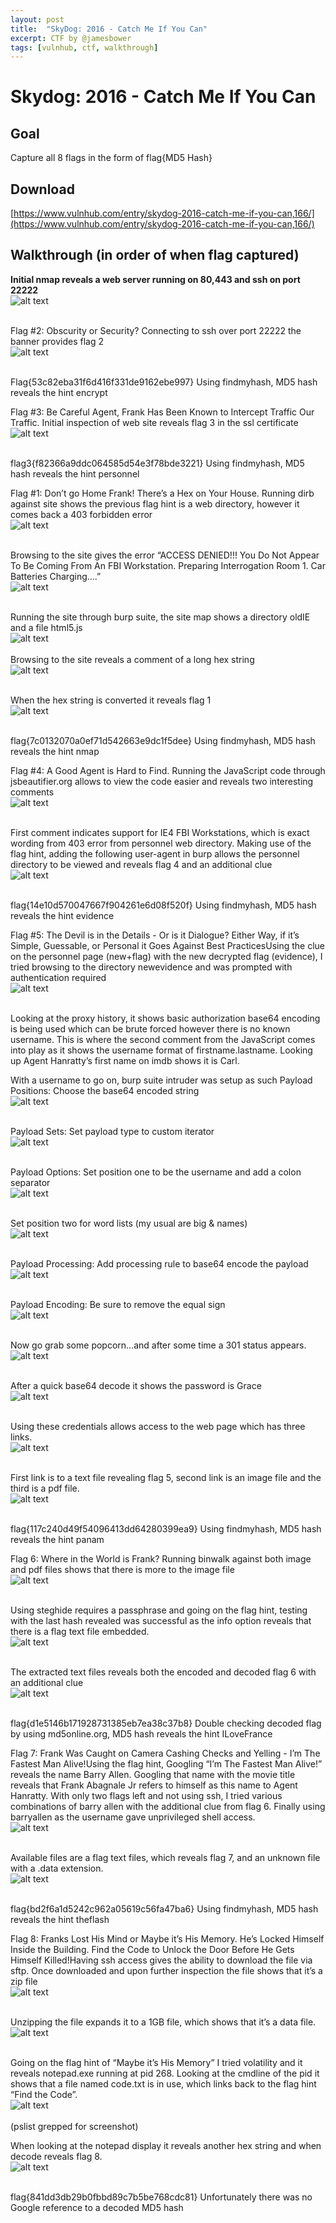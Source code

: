 ```yaml
---
layout: post
title:  "SkyDog: 2016 - Catch Me If You Can"
excerpt: CTF by @jamesbower
tags: [vulnhub, ctf, walkthrough]
---
```

# Skydog: 2016 - Catch Me If You Can

## Goal 
Capture all 8 flags in the form of flag{MD5 Hash}

## Download 
[https://www.vulnhub.com/entry/skydog-2016-catch-me-if-you-can,166/](https://www.vulnhub.com/entry/skydog-2016-catch-me-if-you-can,166/)

## Walkthrough (in order of when flag captured) 
**Initial nmap reveals a web server running on 80,443 and ssh on port 22222**
<br>![alt text](../vulnhub/2016/SkyDog_2016-CatchMeIfYouCan/imgs/nmap.png)
<br><br>

Flag #2: Obscurity or Security?
Connecting to ssh over port 22222 the banner provides flag 2
<br>![alt text](../vulnhub/2016/SkyDog_2016-CatchMeIfYouCan/imgs/flag02.png)
<br><br>

Flag{53c82eba31f6d416f331de9162ebe997}
Using findmyhash, MD5 hash reveals the hint encrypt

Flag #3: Be Careful Agent, Frank Has Been Known to Intercept Traffic Our Traffic.
Initial inspection of web site reveals flag 3 in the ssl certificate
<br>![alt text](../vulnhub/2016/SkyDog_2016-CatchMeIfYouCan/imgs/sslflag3.png)
<br><br>

flag3{f82366a9ddc064585d54e3f78bde3221}
Using findmyhash, MD5 hash reveals the hint personnel

Flag #1: Don’t go Home Frank! There’s a Hex on Your House.
Running dirb against site shows the previous flag hint is a web directory, however it comes back a 403 forbidden error
<br>![alt text](../vulnhub/2016/SkyDog_2016-CatchMeIfYouCan/imgs/dirb.png)
<br><br>

Browsing to the site gives the error “﻿ACCESS DENIED!!! You Do Not Appear To Be Coming From An FBI Workstation. Preparing Interrogation Room 1. Car Batteries Charging....”
<br>![alt text](../vulnhub/2016/SkyDog_2016-CatchMeIfYouCan/imgs/403personnel.png)
<br><br>

Running the site through burp suite, the site map shows a directory oldIE and a file html5.js
<br>![alt text](../vulnhub/2016/SkyDog_2016-CatchMeIfYouCan/imgs/burp002.png)
<br><br>
Browsing to the site reveals a comment of a long hex string
<br>![alt text](../vulnhub/2016/SkyDog_2016-CatchMeIfYouCan/imgs/oldIE.png)
<br><br>

When the hex string is converted it reveals flag 1
<br>![alt text](../vulnhub/2016/SkyDog_2016-CatchMeIfYouCan/imgs/flag1.png)
<br><br>

flag{7c0132070a0ef71d542663e9dc1f5dee} 
Using findmyhash, MD5 hash reveals the hint nmap

Flag #4: A Good Agent is Hard to Find.
Running the JavaScript code through jsbeautifier.org allows to view the code easier and reveals two interesting comments
<br>![alt text](../vulnhub/2016/SkyDog_2016-CatchMeIfYouCan/imgs/js.png)
<br><br>

First comment indicates support for IE4 FBI Workstations, which is exact wording from 403 error from personnel web directory. Making use of the flag hint, adding the following user-agent in burp allows the personnel directory to be viewed and reveals flag 4 and an additional clue
<br>![alt text](../vulnhub/2016/SkyDog_2016-CatchMeIfYouCan/imgs/agentie4.png)
<br><br>


flag{14e10d570047667f904261e6d08f520f} 
Using findmyhash, MD5 hash reveals the hint evidence

Flag #5: The Devil is in the Details - Or is it Dialogue? Either Way, if it’s Simple, Guessable, or Personal it Goes Against Best PracticesUsing the clue on the personnel page (new+flag) with the new decrypted flag (evidence), I tried browsing to the directory newevidence and was prompted with authentication required
<br>![alt text](../vulnhub/2016/SkyDog_2016-CatchMeIfYouCan/imgs/newevidence001.png)
<br><br>


Looking at the proxy history, it shows basic authorization base64 encoding is being used which can be brute forced however there is no known username. This is where the second comment from the JavaScript comes into play as it shows the username format of firstname.lastname. Looking up Agent Hanratty’s first name on imdb shows it is Carl.

With a username to go on, burp suite intruder was setup as such
Payload Positions: 
Choose the base64 encoded string
<br>![alt text](../vulnhub/2016/SkyDog_2016-CatchMeIfYouCan/imgs/intruder01.png)
<br><br>

Payload Sets: 
Set payload type to custom iterator
<br>![alt text](../vulnhub/2016/SkyDog_2016-CatchMeIfYouCan/imgs/intruder02.png)
<br><br>

Payload Options: 
Set position one to be the username and add a colon separator
<br>![alt text](../vulnhub/2016/SkyDog_2016-CatchMeIfYouCan/imgs/intruder03.png)
<br><br>

Set position two for word lists (my usual are big & names)
<br>![alt text](../vulnhub/2016/SkyDog_2016-CatchMeIfYouCan/imgs/intruder4.png)
<br><br>

Payload Processing:
Add processing rule to base64 encode the payload
<br>![alt text](../vulnhub/2016/SkyDog_2016-CatchMeIfYouCan/imgs/intruder5.png)
<br><br>

Payload Encoding:
Be sure to remove the equal sign
<br>![alt text](../vulnhub/2016/SkyDog_2016-CatchMeIfYouCan/imgs/intruder6.png)
<br><br>

Now go grab some popcorn…and after some time a 301 status appears. 
<br>![alt text](../vulnhub/2016/SkyDog_2016-CatchMeIfYouCan/imgs/intruder7.png)
<br><br>

After a quick base64 decode it shows the password is Grace
<br>![alt text](../vulnhub/2016/SkyDog_2016-CatchMeIfYouCan/imgs/preflag5.png)
<br><br>

Using these credentials allows access to the web page which has three links.
<br>![alt text](../vulnhub/2016/SkyDog_2016-CatchMeIfYouCan/imgs/newevidence002.png)
<br><br>

First link is to a text file revealing flag 5, second link is an image file and the third is a pdf file.
<br>![alt text](../vulnhub/2016/SkyDog_2016-CatchMeIfYouCan/imgs/flag5.png)
<br><br>

flag{117c240d49f54096413dd64280399ea9}
Using findmyhash, MD5 hash reveals the hint panam

Flag 6: Where in the World is Frank?
Running binwalk against both image and pdf files shows that there is more to the image file
<br>![alt text](../vulnhub/2016/SkyDog_2016-CatchMeIfYouCan/imgs/binwalk.png)
<br><br>

Using steghide requires a passphrase and going on the flag hint, testing with the last hash revealed was successful as the info option reveals that there is a flag text file embedded. 
<br>![alt text](../vulnhub/2016/SkyDog_2016-CatchMeIfYouCan/imgs/preflag6.png)
<br><br>

The extracted text files reveals both the encoded and decoded flag 6 with an additional clue
<br>![alt text](../vulnhub/2016/SkyDog_2016-CatchMeIfYouCan/imgs/flag6.png)
<br><br>

flag{d1e5146b171928731385eb7ea38c37b8}
Double checking decoded flag by using md5online.org, MD5 hash reveals the hint ILoveFrance

Flag 7: Frank Was Caught on Camera Cashing Checks and Yelling - I’m The Fastest Man Alive!Using the flag hint, Googling “I’m The Fastest Man Alive!” reveals the name Barry Allen. Googling that name with the movie title reveals that Frank Abagnale Jr refers to himself as this name to Agent Hanratty. With only two flags left and not using ssh, I tried various combinations of barry allen with the additional clue from flag 6. Finally using barryallen as the username gave unprivileged shell access.
<br>![alt text](../vulnhub/2016/SkyDog_2016-CatchMeIfYouCan/imgs/preflag7.png)
<br><br>

Available files are a flag text files, which reveals flag 7, and an unknown file with a .data extension.
<br>![alt text](../vulnhub/2016/SkyDog_2016-CatchMeIfYouCan/imgs/flag7.png)
<br><br>

flag{bd2f6a1d5242c962a05619c56fa47ba6}
Using findmyhash, MD5 hash reveals the hint theflash

Flag 8: Franks Lost His Mind or Maybe it’s His Memory. He’s Locked Himself Inside the Building. Find the Code to Unlock the Door Before He Gets Himself Killed!Having ssh access gives the ability to download the file via sftp. Once downloaded and upon further inspection the file shows that it’s a zip file
<br>![alt text](../vulnhub/2016/SkyDog_2016-CatchMeIfYouCan/imgs/data001.png)
<br><br>

Unzipping the file expands it to a 1GB file, which shows that it’s a data file. 
<br>![alt text](../vulnhub/2016/SkyDog_2016-CatchMeIfYouCan/imgs/data002.png)
<br><br>

Going on the flag hint of “Maybe it’s His Memory” I tried volatility and it reveals notepad.exe running at pid 268. Looking at the cmdline of the pid it shows that a file named code.txt is in use, which links back to the flag hint “Find the Code”. 
<br>![alt text](../vulnhub/2016/SkyDog_2016-CatchMeIfYouCan/imgs/preflag8.png)
<br><br>
(pslist grepped for screenshot)

When looking at the notepad display it reveals another hex string and when decode reveals flag 8.
<br>![alt text](../vulnhub/2016/SkyDog_2016-CatchMeIfYouCan/imgs/flag8.png)
<br><br>

flag{841dd3db29b0fbbd89c7b5be768cdc81}
Unfortunately there was no Google reference to a decoded MD5 hash